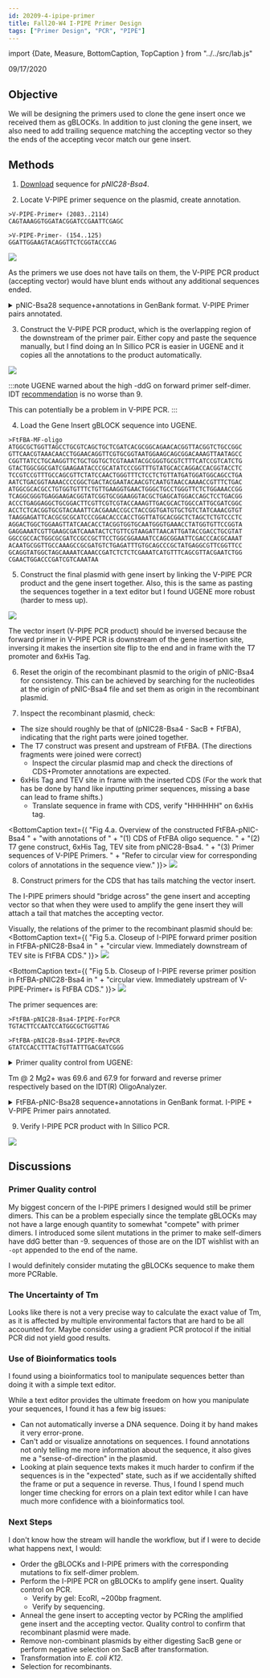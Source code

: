 ```yaml
---
id: 20209-4-ipipe-primer
title: Fall20-W4 I-PIPE Primer Design
tags: ["Primer Design", "PCR", "PIPE"]
---
```


import {Date, Measure, BottomCaption, TopCaption } from "../../src/lab\.js"


<Date color="#1877F2">09/17/2020</Date>

## Objective

We will be designing the primers used to clone the gene insert
once we received them as gBLOCKs. In addition to just cloning the gene insert,
we also need to add trailing sequence matching the accepting vector so they
the ends of the accepting vecor match our gene insert.

## Methods

1. [Download](https://www.addgene.org/26103/) sequence for _pNIC28-Bsa4_.

2. Locate V-PIPE primer sequence on the plasmid, create annotation.

```
>V-PIPE-Primer+ (2083..2114)
CAGTAAAGGTGGATACGGATCCGAATTCGAGC
```

```
>V-PIPE-Primer- (154..125)
GGATTGGAAGTACAGGTTCTCGGTACCCAG
```

<BottomCaption text="Fig. 1.a. Circular Plasmid Map of pNIC28-Bsa4 with V-PIPE Primer sequences annotated.">
    <img src="/img/20209-4-ipipe-primer-pNIC28-Bsa4-VPIPEPri.png" />
</BottomCaption>

As the primers we use does not have tails on them, the V-PIPE PCR product (accepting vector)
would have blunt ends without any additional sequences ended.

<details><summary>
pNIC-Bsa28 sequence+annotations in GenBank format. V-PIPE Primer pairs annotated.
</summary>

```
LOCUS       pNIC28-Bsa4             7280 bp    ds-DNA  circular SYN 17-SEP-2020
DEFINITION  SGC Empty backbone for bacterial expression.
ACCESSION   .
VERSION     .
KEYWORDS    pNIC28-Bsa4
SOURCE      synthetic DNA construct
  ORGANISM  synthetic DNA construct
REFERENCE   1  (bases 1 to 7280)
  AUTHORS   Savitsky P, Bray J, Cooper CD, Marsden BD, Mahajan P, Burgess-Brown 
            NA, Gileadi O
  TITLE     High-throughput production of human proteins for crystallization: 
            The SGC experience.
  JOURNAL   J Struct Biol. 2010 Jun 10. ():.
  PUBMED    20541610
REFERENCE   2  (bases 1 to 7280)
  AUTHORS   .
  TITLE     Direct Submission
  JOURNAL   Exported Nov 18, 2019 from SnapGene Server 1.1.58
            http://www.snapgene.com
UNIMARK     pNIC28-Bsa4 annotations
            pNIC28-Bsa4
FEATURES             Location/Qualifiers
     source          1..7280
                     /organism="synthetic DNA construct"
                     /mol_type="other DNA"
     primer_bind     1..20
                     /label="T7"
                     /note="T7 promoter, forward primer"
     promoter        1..19
                     /label="T7 promoter"
                     /note="promoter for bacteriophage T7 RNA polymerase"
     protein_bind    20..44
                     /label="lac operator"
                     /bound_moiety="lac repressor encoded by lacI"
                     /note="The lac repressor binds to the lac operator to 
                     inhibit transcription in E. coli. This inhibition can be 
                     relieved by adding lactose or 
                     isopropyl-beta-D-thiogalactopyranoside (IPTG)."
     RBS             59..81
                     /note="efficient ribosome binding site from bacteriophage
                     T7 gene 10 (Olins and Rangwala, 1989)"
     CDS             92..109
                     /codon_start=1
                     /product="6xHis affinity tag"
                     /label="6xHis"
                     /translation="HHHHHH"
     primer          complement(125..154)
                     /left_end_term=""
                     /right_end_term=""
                     /left_end_seq=""
                     /right_end_seq=""
                     /left_end_strand="direct"
                     /right_end_strand="direct"
                     /left_end_type="blunt"
                     /right_end_type="blunt"
                     /fragment_source="pNIC28-Bsa4"
                     /ugene_name="V-PIPE-Primer-"
     CDS             134..154
                     /codon_start=1
                     /product="tobacco etch virus (TEV) protease recognition
                     andcleavage site"
                     /label="TEV site"
                     /translation="ENLYFQS"
     promoter        170..615
                     /gene="sacR"
                     /label="sacB promoter"
                     /note="sacB promoter and control region"
     CDS             616..2037
                     /codon_start=1
                     /gene="Bacillus subtilis sacB"
                     /product="secreted levansucrase that renders bacterial 
                     growth sensitive to sucrose"
                     /label="SacB"
                     /note="negative selection marker"
                     /translation="MNIKKFAKQATVLTFTTALLAGGATQAFAKETNQKPYKETYGIS
                     HITRHDMLQIPEQQKNEKYKVPEFDSSTIKNISSAKGLDVWDSWPLQNTDGTVANYHG
                     YHIVFALAGDPKNADDTSIYMFYQKVGETSIDSWKNAGRVFKDSDKFDANDSILKDQT
                     QEWSGSATFTSDGKIRLFYTDFSGKHYGKQTLTTAQVNVSASDSSLNINGVEDYKSIF
                     DGDGKTYQNVQQFIDEGNYSSGDNHTLRDPHYVEDKGHKYLVFEANTGTEDGYQGEES
                     LFNKAYYGKSTSFFRQESQKLLQSDKKRTAELANGALGMIELNDDYTLKKVMKPLIAS
                     NTVTDEIERANVFKMNGKWYLFTDSRGSKMTIDGITSNDIYMLGYVSNSLTGPYKPLN
                     KTGLVLKMDLDPNDVTFTYSHFAVPQAKGNNVVITSYMTNRGFYADKQSTFAPSFLLN
                     IKGKKTSVVKDSILEQGQLTVNK"
     primer          2083..2114
                     /left_end_term=""
                     /right_end_term=""
                     /left_end_seq=""
                     /right_end_seq=""
                     /left_end_strand="direct"
                     /right_end_strand="direct"
                     /left_end_type="blunt"
                     /right_end_type="blunt"
                     /fragment_source="pNIC28-Bsa4"
                     /ugene_name="V-PIPE-Primer+"
     CDS             2145..2162
                     /codon_start=1
                     /product="6xHis affinity tag"
                     /label="6xHis"
                     /translation="HHHHHH"
     primer_bind     complement(2215..2233)
                     /label="T7 Term"
                     /note="T7 terminator, reverse primer"
     terminator      2229..2276
                     /label="T7 terminator"
                     /note="transcription terminator for bacteriophage T7 RNA 
                     polymerase"
     rep_origin      2313..2768
                     /direction="RIGHT"
                     /label="f1 ori"
                     /note="f1 bacteriophage origin of replication; arrow 
                     indicates direction of (+) strand synthesis"
     primer_bind     complement(2400..2419)
                     /label="F1ori-R"
                     /note="F1 origin, reverse primer"
     primer_bind     2610..2631
                     /label="F1ori-F"
                     /note="F1 origin, forward primer"
     CDS             complement(2860..3675)
                     /codon_start=1
                     /gene="aph(3')-Ia"
                     /product="aminoglycoside phosphotransferase"
                     /label="KanR"
                     /note="confers resistance to kanamycin in bacteria or
                     G418 (Geneticin(R)) in eukaryotes"
                     /translation="MSHIQRETSCSRPRLNSNMDADLYGYKWARDNVGQSGATIYRLY
                     GKPDAPELFLKHGKGSVANDVTDEMVRLNWLTEFMPLPTIKHFIRTPDDAWLLTTAIP
                     GKTAFQVLEEYPDSGENIVDALAVFLRRLHSIPVCNCPFNSDRVFRLAQAQSRMNNGL
                     VDASDFDDERNGWPVEQVWKEMHKLLPFSPDSVVTHGDFSLDNLIFDEGKLIGCIDVG
                     RVGIADRYQDLAILWNCLGEFSPSLQKRLFQKYGIDNPDMNKLQFHLMLDEFF"
     primer_bind     3583..3602
                     /label="Kan-R"
                     /note="Kanamycin resistance gene, reverse primer"
     primer_bind     3667..3686
                     /label="pENTR-R"
                     /note="pENTR vectors, reverse primer"
     rep_origin      3797..4385
                     /direction="RIGHT"
                     /label="ori"
                     /note="high-copy-number ColE1/pMB1/pBR322/pUC origin of 
                     replication"
     primer_bind     4286..4305
                     /label="pBR322ori-F"
                     /note="pBR322 origin, forward primer"
     primer_bind     4539..4556
                     /label="L4440"
                     /note="L4440 vector, forward primer"
     misc_feature    4571..4710
                     /label="bom"
                     /note="basis of mobility region from pBR322"
     primer_bind     complement(4636..4655)
                     /label="pRS-marker"
                     /note="pRS vectors, use to sequence yeast selectable 
                     marker"
     primer_bind     4796..4818
                     /label="pGEX 3'"
                     /note="pGEX vectors, reverse primer"
     CDS             complement(4812..5003)
                     /codon_start=1
                     /gene="rop"
                     /product="Rop protein, which maintains plasmids at low
                     copynumber"
                     /label="rop"
                     /translation="MTKQEKTALNMARFIRSQTLTLLEKLNELDADEQADICESLHDH
                     ADELYRSCLARFGDDGENL"
     CDS             complement(5812..6894)
                     /codon_start=1
                     /gene="lacI"
                     /product="lac repressor"
                     /label="lacI"
                     /note="The lac repressor binds to the lac operator to 
                     inhibit transcription in E. coli. This inhibition can be 
                     relieved by adding lactose or 
                     isopropyl-beta-D-thiogalactopyranoside (IPTG)."
                     /translation="MKPVTLYDVAEYAGVSYQTVSRVVNQASHVSAKTREKVEAAMAE
                     LNYIPNRVAQQLAGKQSLLIGVATSSLALHAPSQIVAAIKSRADQLGASVVVSMVERS
                     GVEACKAAVHNLLAQRVSGLIINYPLDDQDAIAVEAACTNVPALFLDVSDQTPINSII
                     FSHEDGTRLGVEHLVALGHQQIALLAGPLSSVSARLRLAGWHKYLTRNQIQPIAEREG
                     DWSAMSGFQQTMQMLNEGIVPTAMLVANDQMALGAMRAITESGLRVGADISVVGYDDT
                     EDSSCYIPPLTTIKQDFRLLGQTSVDRLLQLSQGQAVKGNQLLPVSLVKRKTTLAPNT
                     QTASPRALADSLMQLARQVSRLESGQ"
     primer_bind     6856..6875
                     /label="LacI-R"
                     /note="LacI, reverse primer"
     promoter        complement(6895..6972)
                     /gene="lacI"
                     /label="lacI promoter"
     primer_bind     7178..7197
                     /label="pBRrevBam"
                     /note="pBR322 vectors, tet region, downstream of BamHI, 
                     reverse primer"
ORIGIN
        1 TAATACGACT CACTATAGGG GAATTGTGAG CGGATAACAA TTCCCCTCTA GAAATAATTT
       61 TGTTTAACTT TAAGAAGGAG ATATACATAT GCACCATCAT CATCATCATT CTTCTGGTGT
      121 AGATCTGGGT ACCGAGAACC TGTACTTCCA ATCCATGGAG ACCGACGTCC ACATATACCT
      181 GCCGTTCACT ATTATTTAGT GAAATGAGAT ATTATGATAT TTTCTGAATT GTGATTAAAA
      241 AGGCAACTTT ATGCCCATGC AACAGAAACT ATAAAAAATA CAGAGAATGA AAAGAAACAG
      301 ATAGATTTTT TAGTTCTTTA GGCCCGTAGT CTGCAAATCC TTTTATGATT TTCTATCAAA
      361 CAAAAGAGGA AAATAGACCA GTTGCAATCC AAACGAGAGT CTAATAGAAT GAGGTCGAAA
      421 AGTAAATCGC GCGGGTTTGT TACTGATAAA GCAGGCAAGA CCTAAAATGT GTAAAGGGCA
      481 AAGTGTATAC TTTGGCGTCA CCCCTTACAT ATTTTAGGTC TTTTTTTATT GTGCGTAACT
      541 AACTTGCCAT CTTCAAACAG GAGGGCTGGA AGAAGCAGAC CGCTAACACA GTACATAAAA
      601 AAGGAGACAT GAACGATGAA CATCAAAAAG TTTGCAAAAC AAGCAACAGT ATTAACCTTT
      661 ACTACCGCAC TGCTGGCAGG AGGCGCAACT CAAGCGTTTG CGAAAGAAAC GAACCAAAAG
      721 CCATATAAGG AAACATACGG CATTTCCCAT ATTACACGCC ATGATATGCT GCAAATCCCT
      781 GAACAGCAAA AAAATGAAAA ATATAAAGTT CCTGAGTTCG ATTCGTCCAC AATTAAAAAT
      841 ATCTCTTCTG CAAAAGGCCT GGACGTTTGG GACAGCTGGC CATTACAAAA CACTGACGGC
      901 ACTGTCGCAA ACTATCACGG CTACCACATC GTCTTTGCAT TAGCCGGAGA TCCTAAAAAT
      961 GCGGATGACA CATCGATTTA CATGTTCTAT CAAAAAGTCG GCGAAACTTC TATTGACAGC
     1021 TGGAAAAACG CTGGCCGCGT CTTTAAAGAC AGCGACAAAT TCGATGCAAA TGATTCTATC
     1081 CTAAAAGACC AAACACAAGA ATGGTCAGGT TCAGCCACAT TTACATCTGA CGGAAAAATC
     1141 CGTTTATTCT ACACTGATTT CTCCGGTAAA CATTACGGCA AACAAACACT GACAACTGCA
     1201 CAAGTTAACG TATCAGCATC AGACAGCTCT TTGAACATCA ACGGTGTAGA GGATTATAAA
     1261 TCAATCTTTG ACGGTGACGG AAAAACGTAT CAAAATGTAC AGCAGTTCAT CGATGAAGGC
     1321 AACTACAGCT CAGGCGACAA CCATACGCTG AGAGATCCTC ACTACGTAGA AGATAAAGGC
     1381 CACAAATACT TAGTATTTGA AGCAAACACT GGAACTGAAG ATGGCTACCA AGGCGAAGAA
     1441 TCTTTATTTA ACAAAGCATA CTATGGCAAA AGCACATCAT TCTTCCGTCA AGAAAGTCAA
     1501 AAACTTCTGC AAAGCGATAA AAAACGCACG GCTGAGTTAG CAAACGGCGC TCTCGGTATG
     1561 ATTGAGCTAA ACGATGATTA CACACTGAAA AAAGTGATGA AACCGCTGAT TGCATCTAAC
     1621 ACAGTAACAG ATGAAATTGA ACGCGCGAAC GTCTTTAAAA TGAACGGCAA ATGGTACCTG
     1681 TTCACTGACT CCCGCGGATC AAAAATGACG ATTGACGGCA TTACGTCTAA CGATATTTAC
     1741 ATGCTTGGTT ATGTTTCTAA TTCTTTAACT GGCCCATACA AGCCGCTGAA CAAAACTGGC
     1801 CTTGTGTTAA AAATGGATCT TGATCCTAAC GATGTAACCT TTACTTACTC ACACTTCGCT
     1861 GTACCTCAAG CGAAAGGAAA CAATGTCGTG ATTACAAGCT ATATGACAAA CAGAGGATTC
     1921 TACGCAGACA AACAATCAAC GTTTGCGCCT AGCTTCCTGC TGAACATCAA AGGCAAGAAA
     1981 ACATCTGTTG TCAAAGACAG CATCCTTGAA CAAGGACAAT TAACAGTTAA CAAATAAAAA
     2041 CGCAAAAGAA AATGCCGATA TCCTATTGGC ATTGACGGTC TCCAGTAAAG GTGGATACGG
     2101 ATCCGAATTC GAGCTCCGTC GACAAGCTTG CGGCCGCACT CGAGCACCAC CACCACCACC
     2161 ACTGAGATCC GGCTGCTAAC AAAGCCCGAA AGGAAGCTGA GTTGGCTGCT GCCACCGCTG
     2221 AGCAATAACT AGCATAACCC CTTGGGGCCT CTAAACGGGT CTTGAGGGGT TTTTTGCTGA
     2281 AAGGAGGAAC TATATCCGGA TTGGCGAATG GGACGCGCCC TGTAGCGGCG CATTAAGCGC
     2341 GGCGGGTGTG GTGGTTACGC GCAGCGTGAC CGCTACACTT GCCAGCGCCC TAGCGCCCGC
     2401 TCCTTTCGCT TTCTTCCCTT CCTTTCTCGC CACGTTCGCC GGCTTTCCCC GTCAAGCTCT
     2461 AAATCGGGGG CTCCCTTTAG GGTTCCGATT TAGTGCTTTA CGGCACCTCG ACCCCAAAAA
     2521 ACTTGATTAG GGTGATGGTT CACGTAGTGG GCCATCGCCC TGATAGACGG TTTTTCGCCC
     2581 TTTGACGTTG GAGTCCACGT TCTTTAATAG TGGACTCTTG TTCCAAACTG GAACAACACT
     2641 CAACCCTATC TCGGTCTATT CTTTTGATTT ATAAGGGATT TTGCCGATTT CGGCCTATTG
     2701 GTTAAAAAAT GAGCTGATTT AACAAAAATT TAACGCGAAT TTTAACAAAA TATTAACGCT
     2761 TACAATTTAG GTGGCACTTT TCGGGGAAAT GTGCGCGGAA CCCCTATTTG TTTATTTTTC
     2821 TAAATACATT CAAATATGTA TCCGCTCATG AATTAATTCT TAGAAAAACT CATCGAGCAT
     2881 CAAATGAAAC TGCAATTTAT TCATATCAGG ATTATCAATA CCATATTTTT GAAAAAGCCG
     2941 TTTCTGTAAT GAAGGAGAAA ACTCACCGAG GCAGTTCCAT AGGATGGCAA GATCCTGGTA
     3001 TCGGTCTGCG ATTCCGACTC GTCCAACATC AATACAACCT ATTAATTTCC CCTCGTCAAA
     3061 AATAAGGTTA TCAAGTGAGA AATCACCATG AGTGACGACT GAATCCGGTG AGAATGGCAA
     3121 AAGTTTATGC ATTTCTTTCC AGACTTGTTC AACAGGCCAG CCATTACGCT CGTCATCAAA
     3181 ATCACTCGCA TCAACCAAAC CGTTATTCAT TCGTGATTGC GCCTGAGCGA GACGAAATAC
     3241 GCGATCGCTG TTAAAAGGAC AATTACAAAC AGGAATCGAA TGCAACCGGC GCAGGAACAC
     3301 TGCCAGCGCA TCAACAATAT TTTCACCTGA ATCAGGATAT TCTTCTAATA CCTGGAATGC
     3361 TGTTTTCCCG GGGATCGCAG TGGTGAGTAA CCATGCATCA TCAGGAGTAC GGATAAAATG
     3421 CTTGATGGTC GGAAGAGGCA TAAATTCCGT CAGCCAGTTT AGTCTGACCA TCTCATCTGT
     3481 AACATCATTG GCAACGCTAC CTTTGCCATG TTTCAGAAAC AACTCTGGCG CATCGGGCTT
     3541 CCCATACAAT CGATAGATTG TCGCACCTGA TTGCCCGACA TTATCGCGAG CCCATTTATA
     3601 CCCATATAAA TCAGCATCCA TGTTGGAATT TAATCGCGGC CTAGAGCAAG ACGTTTCCCG
     3661 TTGAATATGG CTCATAACAC CCCTTGTATT ACTGTTTATG TAAGCAGACA GTTTTATTGT
     3721 TCATGACCAA AATCCCTTAA CGTGAGTTTT CGTTCCACTG AGCGTCAGAC CCCGTAGAAA
     3781 AGATCAAAGG ATCTTCTTGA GATCCTTTTT TTCTGCGCGT AATCTGCTGC TTGCAAACAA
     3841 AAAAACCACC GCTACCAGCG GTGGTTTGTT TGCCGGATCA AGAGCTACCA ACTCTTTTTC
     3901 CGAAGGTAAC TGGCTTCAGC AGAGCGCAGA TACCAAATAC TGTCCTTCTA GTGTAGCCGT
     3961 AGTTAGGCCA CCACTTCAAG AACTCTGTAG CACCGCCTAC ATACCTCGCT CTGCTAATCC
     4021 TGTTACCAGT GGCTGCTGCC AGTGGCGATA AGTCGTGTCT TACCGGGTTG GACTCAAGAC
     4081 GATAGTTACC GGATAAGGCG CAGCGGTCGG GCTGAACGGG GGGTTCGTGC ACACAGCCCA
     4141 GCTTGGAGCG AACGACCTAC ACCGAACTGA GATACCTACA GCGTGAGCTA TGAGAAAGCG
     4201 CCACGCTTCC CGAAGGGAGA AAGGCGGACA GGTATCCGGT AAGCGGCAGG GTCGGAACAG
     4261 GAGAGCGCAC GAGGGAGCTT CCAGGGGGAA ACGCCTGGTA TCTTTATAGT CCTGTCGGGT
     4321 TTCGCCACCT CTGACTTGAG CGTCGATTTT TGTGATGCTC GTCAGGGGGG CGGAGCCTAT
     4381 GGAAAAACGC CAGCAACGCG GCCTTTTTAC GGTTCCTGGC CTTTTGCTGG CCTTTTGCTC
     4441 ACATGTTCTT TCCTGCGTTA TCCCCTGATT CTGTGGATAA CCGTATTACC GCCTTTGAGT
     4501 GAGCTGATAC CGCTCGCCGC AGCCGAACGA CCGAGCGCAG CGAGTCAGTG AGCGAGGAAG
     4561 CGGAAGAGCG CCTGATGCGG TATTTTCTCC TTACGCATCT GTGCGGTATT TCACACCGCA
     4621 ATGGTGCACT CTCAGTACAA TCTGCTCTGA TGCCGCATAG TTAAGCCAGT ATACACTCCG
     4681 CTATCGCTAC GTGACTGGGT CATGGCTGCG CCCCGACACC CGCCAACACC CGCTGACGCG
     4741 CCCTGACGGG CTTGTCTGCT CCCGGCATCC GCTTACAGAC AAGCTGTGAC CGTCTCCGGG
     4801 AGCTGCATGT GTCAGAGGTT TTCACCGTCA TCACCGAAAC GCGCGAGGCA GCTGCGGTAA
     4861 AGCTCATCAG CGTGGTCGTG AAGCGATTCA CAGATGTCTG CCTGTTCATC CGCGTCCAGC
     4921 TCGTTGAGTT TCTCCAGAAG CGTTAATGTC TGGCTTCTGA TAAAGCGGGC CATGTTAAGG
     4981 GCGGTTTTTT CCTGTTTGGT CACTGATGCC TCCGTGTAAG GGGGATTTCT GTTCATGGGG
     5041 GTAATGATAC CGATGAAACG AGAGAGGATG CTCACGATAC GGGTTACTGA TGATGAACAT
     5101 GCCCGGTTAC TGGAACGTTG TGAGGGTAAA CAACTGGCGG TATGGATGCG GCGGGACCAG
     5161 AGAAAAATCA CTCAGGGTCA ATGCCAGCGC TTCGTTAATA CAGATGTAGG TGTTCCACAG
     5221 GGTAGCCAGC AGCATCCTGC GATGCAGATC CGGAACATAA TGGTGCAGGG CGCTGACTTC
     5281 CGCGTTTCCA GACTTTACGA AACACGGAAA CCGAAGACCA TTCATGTTGT TGCTCAGGTC
     5341 GCAGACGTTT TGCAGCAGCA GTCGCTTCAC GTTCGCTCGC GTATCGGTGA TTCATTCTGC
     5401 TAACCAGTAA GGCAACCCCG CCAGCCTAGC CGGGTCCTCA ACGACAGGAG CACGATCATG
     5461 CGCACCCGTG GGGCCGCCAT GCCGGCGATA ATGGCCTGCT TCTCGCCGAA ACGTTTGGTG
     5521 GCGGGACCAG TGACGAAGGC TTGAGCGAGG GCGTGCAAGA TTCCGAATAC CGCAAGCGAC
     5581 AGGCCGATCA TCGTCGCGCT CCAGCGAAAG CGGTCCTCGC CGAAAATGAC CCAGAGCGCT
     5641 GCCGGCACCT GTCCTACGAG TTGCATGATA AAGAAGACAG TCATAAGTGC GGCGACGATA
     5701 GTCATGCCCC GCGCCCACCG GAAGGAGCTG ACTGGGTTGA AGGCTCTCAA GGGCATCGGT
     5761 CGAGATCCCG GTGCCTAATG AGTGAGCTAA CTTACATTAA TTGCGTTGCG CTCACTGCCC
     5821 GCTTTCCAGT CGGGAAACCT GTCGTGCCAG CTGCATTAAT GAATCGGCCA ACGCGCGGGG
     5881 AGAGGCGGTT TGCGTATTGG GCGCCAGGGT GGTTTTTCTT TTCACCAGTG AGACGGGCAA
     5941 CAGCTGATTG CCCTTCACCG CCTGGCCCTG AGAGAGTTGC AGCAAGCGGT CCACGCTGGT
     6001 TTGCCCCAGC AGGCGAAAAT CCTGTTTGAT GGTGGTTAAC GGCGGGATAT AACATGAGCT
     6061 GTCTTCGGTA TCGTCGTATC CCACTACCGA GATATCCGCA CCAACGCGCA GCCCGGACTC
     6121 GGTAATGGCG CGCATTGCGC CCAGCGCCAT CTGATCGTTG GCAACCAGCA TCGCAGTGGG
     6181 AACGATGCCC TCATTCAGCA TTTGCATGGT TTGTTGAAAA CCGGACATGG CACTCCAGTC
     6241 GCCTTCCCGT TCCGCTATCG GCTGAATTTG ATTGCGAGTG AGATATTTAT GCCAGCCAGC
     6301 CAGACGCAGA CGCGCCGAGA CAGAACTTAA TGGGCCCGCT AACAGCGCGA TTTGCTGGTG
     6361 ACCCAATGCG ACCAGATGCT CCACGCCCAG TCGCGTACCG TCTTCATGGG AGAAAATAAT
     6421 ACTGTTGATG GGTGTCTGGT CAGAGACATC AAGAAATAAC GCCGGAACAT TAGTGCAGGC
     6481 AGCTTCCACA GCAATGGCAT CCTGGTCATC CAGCGGATAG TTAATGATCA GCCCACTGAC
     6541 GCGTTGCGCG AGAAGATTGT GCACCGCCGC TTTACAGGCT TCGACGCCGC TTCGTTCTAC
     6601 CATCGACACC ACCACGCTGG CACCCAGTTG ATCGGCGCGA GATTTAATCG CCGCGACAAT
     6661 TTGCGACGGC GCGTGCAGGG CCAGACTGGA GGTGGCAACG CCAATCAGCA ACGACTGTTT
     6721 GCCCGCCAGT TGTTGTGCCA CGCGGTTGGG AATGTAATTC AGCTCCGCCA TCGCCGCTTC
     6781 CACTTTTTCC CGCGTTTTCG CAGAAACGTG GCTGGCCTGG TTCACCACGC GGGAAACGGT
     6841 CTGATAAGAG ACACCGGCAT ACTCTGCGAC ATCGTATAAC GTTACTGGTT TCACATTCAC
     6901 CACCCTGAAT TGACTCTCTT CCGGGCGCTA TCATGCCATA CCGCGAAAGG TTTTGCGCCA
     6961 TTCGATGGTG TCCGGGATCT CGACGCTCTC CCTTATGCGA CTCCTGCATT AGGAAGCAGC
     7021 CCAGTAGTAG GTTGAGGCCG TTGAGCACCG CCGCCGCAAG GAATGGTGCA TGCAAGGAGA
     7081 TGGCGCCCAA CAGTCCCCCG GCCACGGGGC CTGCCACCAT ACCCACGCCG AAACAAGCGC
     7141 TCATGAGCCC GAAGTGGCGA GCCCGATCTT CCCCATCGGT GATGTCGGCG ATATAGGCGC
     7201 CAGCAACCGC ACCTGTGGCG CCGGTGATGC CGGCCACGAT GCGTCCGGCG TAGAGGATCG
     7261 AGATCTCGAT CCCGCGAAAT
//
```

</details>

3. Construct the V-PIPE PCR product, which is the overlapping region of the downstream of the primer pair.
Either copy and paste the sequence manually, but I find doing an In Sillico PCR is easier in UGENE and
it copies all the annotations to the product automatically.

<BottomCaption text="Fig. 2.a. Screenshot of UGENE In Sillico V-PIPE PCR input and output.">
    <img src="/img/20209-4-ipipe-primer-pNIC28-Bsa4-VPIPE-InSPCR.jpg" />
</BottomCaption>

:::note
UGENE warned about the high -ddG on forward primer self-dimer. 
IDT [recommendation](https://www.idtdna.com/pages/support/faqs/how-do-i-use-the-oligoanalyzer-tool-to-analyze-possible-hairpins-and-dimers-formed-by-my-oligo)
is no worse than <Measure unit="kcal/mol">9</Measure>.

This can potentially be a problem in V-PIPE PCR.
:::

4. Load the Gene Insert gBLOCK sequence into UGENE.

```
>FtFBA-MF-oligo
ATGGCGCTGGTTAGCCTGCGTCAGCTGCTCGATCACGCGGCAGAACACGGTTACGGTCTGCCGGC
GTTCAACGTAAACAACCTGGAACAGGTTCGTGCGGTAATGGAAGCAGCGGACAAAGTTAATAGCC
CGGTTATCCTGCAAGGTTCTGCTGGTGCTCGTAAATACGCGGGTGCGTCTTTCATCCGTCATCTG
GTACTGGCGGCGATCGAAGAATACCCGCATATCCCGGTTTGTATGCACCAGGACCACGGTACCTC
TCCGTCCGTTTGCCAGCGTTCTATCCAACTGGGTTTCTCCTCTGTTATGATGGATGGCAGCCTGA
AATCTGACGGTAAAACCCCGGCTGACTACGAATACAACGTCAATGTAACCAAAACCGTTTCTGAC
ATGGCGCACGCCTGTGGTGTTTCTGTTGAAGGTGAACTGGGCTGCCTGGGTTCTCTGGAAACCGG
TCAGGCGGGTGAGGAAGACGGTATCGGTGCGGAAGGTACGCTGAGCATGGACCAGCTCCTGACGG
ACCCTGAGGAGGCTGCGGACTTCGTTCGTCGTACCAAAGTTGACGCACTGGCCATTGCGATCGGC
ACCTCTCACGGTGCGTACAAATTCACGAAACCGCCTACCGGTGATGTGCTGTCTATCAAACGTGT
TAAGGAGATTCACGCGCGCATCCCGGACACCCACCTGGTTATGCACGGCTCTAGCTCTGTCCCTC
AGGACTGGCTGGAAGTTATCAACACCTACGGTGGTGCAATGGGTGAAACCTATGGTGTTCCGGTA
GAGGAAATCGTTGAAGCGATCAAATACTCTGTTCGTAAGATTAACATTGATACCGACCTGCGTAT
GGCCGCCACTGGCGCGATCCGCCGCTTCCTGGCGGAAAATCCAGCGGAATTCGACCCACGCAAAT
ACAATGCGGTTGCCAAAGCCGCGATGTCTGAGATTTGTGCAGCCCGCTATGAGGCGTTCGGTTCC
GCAGGTATGGCTAGCAAAATCAAACCGATCTCTCTCGAAATCATGTTTCAGCGTTACGAATCTGG
CGAACTGGACCCGATCGTCAAATAA
```

5. Construct the final plasmid with gene insert by linking the V-PIPE PCR product
and the gene insert together. Also, this is the same as pasting the sequences together
in a text editor but I found UGENE more robust (harder to mess up).

<BottomCaption text="Fig 3.a. Input for constructing FtFBA-pNIC28-Bsa4 recombinant plasmid.">
    <img src="/img/20209-4-construct-FtFBA-pNIC28-Bsa4-.jpg" />
</BottomCaption>

The vector insert (V-PIPE PCR product) should be inversed because the forward primer in V-PIPE
PCR is downstream of the gene insertion site, inversing it makes the insertion site flip to the end
 and in frame with the T7 promoter and 6xHis Tag.

6. Reset the origin of the recombinant plasmid to the origin of pNIC-Bsa4 for consistency. This can be achieved by searching
for the nucleotides at the origin of pNIC-Bsa4 file and set them as origin in the recombinant plasmid.

7. Inspect the recombinant plasmid, check:

- The size should roughly be that of (pNIC28-Bsa4 - SacB + FtFBA), indicating that the right parts were joined together.
- The T7 construct was present and upstream of FtFBA. (The directions fragments were joined were correct)
  - Inspect the circular plasmid map and check the directions of CDS+Promoter annotations are expected.
- 6xHis Tag and TEV site in frame with the inserted CDS (For the work that has be done by hand like inputting primer sequences, 
missing a base can lead to frame shifts.)
  - Translate sequence in frame with CDS, verify "HHHHHH" on 6xHis tag.


<BottomCaption text={(
    "Fig 4.a. Overview of the constructed FtFBA-pNIC-Bsa4 " +
      "with annotations of " +
        "(1) CDS of FtFBA oligo sequence. " +
        "(2) T7 gene construct, 6xHis Tag, TEV site from pNIC28-Bsa4. " +
        "(3) Primer sequences of V-PIPE Primers. " +
      "Refer to circular view for corresponding colors of annotations in the sequence view."
)}>
    <img src="/img/20209-4-FtFBA-pNIC28-Bsa4-construct-insert-overview.jpg" />    
</BottomCaption>


8. Construct primers for the CDS that has tails matching the vector insert.

The I-PIPE primers should "bridge across" the gene insert and accepting vector
so that when they were used to amplify the gene insert they will attach a tail that
matches the accepting vector.

Visually, the relations of the primer to the recombinant plasmid should be:
<BottomCaption text={(
    "Fig 5.a. Closeup of I-PIPE forward primer position in FtFBA-pNIC28-Bsa4 in " +
    "circular view. Immediately downstream of TEV site is FtFBA CDS."
)}>
    <img src="/img/20209-4-construct-FtFBA-pNIC28-Bsa4-upstream-closeup.jpg" />
</BottomCaption>

<BottomCaption text={(
    "Fig 5.b. Closeup of I-PIPE reverse primer position in FtFBA-pNIC28-Bsa4 in " +
    "circular view. Immediately upstream of V-PIPE-Primer+ is FtFBA CDS."
)}>
    <img src="/img/20209-4-construct-FtFBA-pNIC28-Bsa4-downstream-closeup.jpg" />
</BottomCaption>

The primer sequences are:

```
>FtFBA-pNIC28-Bsa4-IPIPE-ForPCR
TGTACTTCCAATCCATGGCGCTGGTTAG
```

```
>FtFBA-pNIC28-Bsa4-IPIPE-RevPCR
GTATCCACCTTTACTGTTATTTGACGATCGGG
```

<details><summary>
Primer quality control from UGENE:
</summary>


```

Criteria Valid Values            Forward        Reverse
% GC      50-60                  50             43.75
Tm (°C)   55-80                  61.39          61.83
GC Clamp  >=1 G or C at 3' end   2              4
Runs      <=4 base runs          2              3

Self-dimers: 
Delta G: -11.7 kcal/mole Base Pairs: 7
TGTACTTCCAATCCATGGCGCTGGTTAG
       :    ||||||    :       
  GATTGGTCGCGGTACCTAACCTTCATGT
Delta G: -11.9 kcal/mole Base Pairs: 7
GTATCCACCTTTACTGTTATTTGACGATCGGG
                        ||||||                        
                      GGGCTAGCAGTTTATTGTCATTTCCACCTATG
```
</details>

Tm @ <Measure unit="mmol">2</Measure> Mg2+ was <Measure unit="degC">69.6</Measure> 
and <Measure unit="degC">67.9</Measure>
for forward and reverse primer respectively based on the IDT(R) OligoAnalyzer.

<details><summary>
FtFBA-pNIC-Bsa28 sequence+annotations in GenBank format. I-PIPE + V-PIPE Primer pairs annotated.
</summary>

```
LOCUS       Constructed_FtFBA-pNIC-Bsa4-from-oligo 6417 bp   circular 17-SEP-2020
UNIMARK     new_mol_1 annotations
            Constructed_FtFBA-pNIC-Bsa4-from-oligo
FEATURES             Location/Qualifiers
     primer_bind     1..20
                     /label="T7"
                     /note="T7 promoter, forward primer"
     promoter        1..19
                     /label="T7 promoter"
                     /note="promoter for bacteriophage T7 RNA polymerase"
     protein_bind    20..44
                     /label="lac operator"
                     /bound_moiety="lac repressor encoded by lacI"
                     /note="The lac repressor binds to the lac operator to 
                     inhibit transcription in E. coli. This inhibition can be 
                     relieved by adding lactose or 
                     isopropyl-beta-D-thiogalactopyranoside (IPTG)."
     RBS             59..81
                     /note="efficient ribosome binding site from bacteriophage
                     T7 gene 10 (Olins and Rangwala, 1989)"
     CDS             92..109
                     /codon_start=1
                     /product="6xHis affinity tag"
                     /label="6xHis"
                     /translation="HHHHHH"
     primer          complement(125..154)
                     /note="primer"
                     /ugene_name="V-PIPE-Primer-"
                     /ugene_group="misc_feature"
     CDS             134..154
                     /codon_start=1
                     /product="tobacco etch virus (TEV) protease recognition
                     andcleavage site"
                     /label="TEV site"
                     /translation="ENLYFQS"
     primer          141..168
                     /ugene_name="IPIPE-Primer+"
                     /ugene_group="FtFBA-oligo-cds"
     CDS             155..1219
                     /ugene_name="FtFBA-oligo-cds"
     misc_feature    155..1219
                     /source_doc="FtFBA-MF-oligo.gb"
                     /ugene_name="FtFBA-MF-oligo\ Fragment\ (1-1065)"
     primer          complement(1204..1235)
                     /ugene_name="IPIPE-Primer-"
                     /ugene_group="FtFBA-oligo-cds"
     primer          1220..1251
                     /note="primer"
                     /ugene_name="V-PIPE-Primer+"
                     /ugene_group="misc_feature"
     misc_feature    join(1220..6417,1..154)
                     /source_doc="pNIC28-Bsa4_2083-154.gb"
                     /ugene_name="pNIC28-Bsa4:2083-154\ Fragment\ (1-5352)"
     misc_feature    join(1220..6417,1..1219)
                     /comment="Molecule is created with Unipro UGENE v35.0"
                     /ugene_name="source"
     CDS             1282..1299
                     /codon_start=1
                     /product="6xHis affinity tag"
                     /label="6xHis"
                     /translation="HHHHHH"
     primer_bind     complement(1352..1370)
                     /label="T7 Term"
                     /note="T7 terminator, reverse primer"
     terminator      1366..1413
                     /label="T7 terminator"
                     /note="transcription terminator for bacteriophage T7 RNA 
                     polymerase"
     rep_origin      1450..1905
                     /direction="RIGHT"
                     /label="f1 ori"
                     /note="f1 bacteriophage origin of replication; arrow 
                     indicates direction of (+) strand synthesis"
     primer_bind     complement(1537..1556)
                     /label="F1ori-R"
                     /note="F1 origin, reverse primer"
     primer_bind     1747..1768
                     /label="F1ori-F"
                     /note="F1 origin, forward primer"
     CDS             complement(1997..2812)
                     /codon_start=1
                     /gene="aph(3')-Ia"
                     /product="aminoglycoside phosphotransferase"
                     /label="KanR"
                     /note="confers resistance to kanamycin in bacteria or
                     G418 (Geneticin(R)) in eukaryotes"
                     /translation="MSHIQRETSCSRPRLNSNMDADLYGYKWARDNVGQSGATIYRLY
                     GKPDAPELFLKHGKGSVANDVTDEMVRLNWLTEFMPLPTIKHFIRTPDDAWLLTTAIP
                     GKTAFQVLEEYPDSGENIVDALAVFLRRLHSIPVCNCPFNSDRVFRLAQAQSRMNNGL
                     VDASDFDDERNGWPVEQVWKEMHKLLPFSPDSVVTHGDFSLDNLIFDEGKLIGCIDVG
                     RVGIADRYQDLAILWNCLGEFSPSLQKRLFQKYGIDNPDMNKLQFHLMLDEFF"
     primer_bind     2720..2739
                     /label="Kan-R"
                     /note="Kanamycin resistance gene, reverse primer"
     primer_bind     2804..2823
                     /label="pENTR-R"
                     /note="pENTR vectors, reverse primer"
     rep_origin      2934..3522
                     /direction="RIGHT"
                     /label="ori"
                     /note="high-copy-number ColE1/pMB1/pBR322/pUC origin of 
                     replication"
     primer_bind     3423..3442
                     /label="pBR322ori-F"
                     /note="pBR322 origin, forward primer"
     primer_bind     3676..3693
                     /label="L4440"
                     /note="L4440 vector, forward primer"
     misc_feature    3708..3847
                     /label="bom"
                     /note="basis of mobility region from pBR322"
     primer_bind     complement(3773..3792)
                     /label="pRS-marker"
                     /note="pRS vectors, use to sequence yeast selectable 
                     marker"
     primer_bind     3933..3955
                     /label="pGEX 3'"
                     /note="pGEX vectors, reverse primer"
     CDS             complement(3949..4140)
                     /codon_start=1
                     /gene="rop"
                     /product="Rop protein, which maintains plasmids at low
                     copynumber"
                     /label="rop"
                     /translation="MTKQEKTALNMARFIRSQTLTLLEKLNELDADEQADICESLHDH
                     ADELYRSCLARFGDDGENL"
     CDS             complement(4949..6031)
                     /codon_start=1
                     /gene="lacI"
                     /product="lac repressor"
                     /label="lacI"
                     /note="The lac repressor binds to the lac operator to 
                     inhibit transcription in E. coli. This inhibition can be 
                     relieved by adding lactose or 
                     isopropyl-beta-D-thiogalactopyranoside (IPTG)."
                     /translation="MKPVTLYDVAEYAGVSYQTVSRVVNQASHVSAKTREKVEAAMAE
                     LNYIPNRVAQQLAGKQSLLIGVATSSLALHAPSQIVAAIKSRADQLGASVVVSMVERS
                     GVEACKAAVHNLLAQRVSGLIINYPLDDQDAIAVEAACTNVPALFLDVSDQTPINSII
                     FSHEDGTRLGVEHLVALGHQQIALLAGPLSSVSARLRLAGWHKYLTRNQIQPIAEREG
                     DWSAMSGFQQTMQMLNEGIVPTAMLVANDQMALGAMRAITESGLRVGADISVVGYDDT
                     EDSSCYIPPLTTIKQDFRLLGQTSVDRLLQLSQGQAVKGNQLLPVSLVKRKTTLAPNT
                     QTASPRALADSLMQLARQVSRLESGQ"
     primer_bind     5993..6012
                     /label="LacI-R"
                     /note="LacI, reverse primer"
     promoter        complement(6032..6109)
                     /gene="lacI"
                     /label="lacI promoter"
     primer_bind     6315..6334
                     /label="pBRrevBam"
                     /note="pBR322 vectors, tet region, downstream of BamHI, 
                     reverse primer"
ORIGIN
        1 TAATACGACT CACTATAGGG GAATTGTGAG CGGATAACAA TTCCCCTCTA GAAATAATTT
       61 TGTTTAACTT TAAGAAGGAG ATATACATAT GCACCATCAT CATCATCATT CTTCTGGTGT
      121 AGATCTGGGT ACCGAGAACC TGTACTTCCA ATCCATGGCG CTGGTTAGCC TGCGTCAGCT
      181 GCTCGATCAC GCGGCAGAAC ACGGTTACGG TCTGCCGGCG TTCAACGTAA ACAACCTGGA
      241 ACAGGTTCGT GCGGTAATGG AAGCAGCGGA CAAAGTTAAT AGCCCGGTTA TCCTGCAAGG
      301 TTCTGCTGGT GCTCGTAAAT ACGCGGGTGC GTCTTTCATC CGTCATCTGG TACTGGCGGC
      361 GATCGAAGAA TACCCGCATA TCCCGGTTTG TATGCACCAG GACCACGGTA CCTCTCCGTC
      421 CGTTTGCCAG CGTTCTATCC AACTGGGTTT CTCCTCTGTT ATGATGGATG GCAGCCTGAA
      481 ATCTGACGGT AAAACCCCGG CTGACTACGA ATACAACGTC AATGTAACCA AAACCGTTTC
      541 TGACATGGCG CACGCCTGTG GTGTTTCTGT TGAAGGTGAA CTGGGCTGCC TGGGTTCTCT
      601 GGAAACCGGT CAGGCGGGTG AGGAAGACGG TATCGGTGCG GAAGGTACGC TGAGCATGGA
      661 CCAGCTCCTG ACGGACCCTG AGGAGGCTGC GGACTTCGTT CGTCGTACCA AAGTTGACGC
      721 ACTGGCCATT GCGATCGGCA CCTCTCACGG TGCGTACAAA TTCACGAAAC CGCCTACCGG
      781 TGATGTGCTG TCTATCAAAC GTGTTAAGGA GATTCACGCG CGCATCCCGG ACACCCACCT
      841 GGTTATGCAC GGCTCTAGCT CTGTCCCTCA GGACTGGCTG GAAGTTATCA ACACCTACGG
      901 TGGTGCAATG GGTGAAACCT ATGGTGTTCC GGTAGAGGAA ATCGTTGAAG CGATCAAATA
      961 CTCTGTTCGT AAGATTAACA TTGATACCGA CCTGCGTATG GCCGCCACTG GCGCGATCCG
     1021 CCGCTTCCTG GCGGAAAATC CAGCGGAATT CGACCCACGC AAATACAATG CGGTTGCCAA
     1081 AGCCGCGATG TCTGAGATTT GTGCAGCCCG CTATGAGGCG TTCGGTTCCG CAGGTATGGC
     1141 TAGCAAAATC AAACCGATCT CTCTCGAAAT CATGTTTCAG CGTTACGAAT CTGGCGAACT
     1201 GGACCCGATC GTCAAATAAC AGTAAAGGTG GATACGGATC CGAATTCGAG CTCCGTCGAC
     1261 AAGCTTGCGG CCGCACTCGA GCACCACCAC CACCACCACT GAGATCCGGC TGCTAACAAA
     1321 GCCCGAAAGG AAGCTGAGTT GGCTGCTGCC ACCGCTGAGC AATAACTAGC ATAACCCCTT
     1381 GGGGCCTCTA AACGGGTCTT GAGGGGTTTT TTGCTGAAAG GAGGAACTAT ATCCGGATTG
     1441 GCGAATGGGA CGCGCCCTGT AGCGGCGCAT TAAGCGCGGC GGGTGTGGTG GTTACGCGCA
     1501 GCGTGACCGC TACACTTGCC AGCGCCCTAG CGCCCGCTCC TTTCGCTTTC TTCCCTTCCT
     1561 TTCTCGCCAC GTTCGCCGGC TTTCCCCGTC AAGCTCTAAA TCGGGGGCTC CCTTTAGGGT
     1621 TCCGATTTAG TGCTTTACGG CACCTCGACC CCAAAAAACT TGATTAGGGT GATGGTTCAC
     1681 GTAGTGGGCC ATCGCCCTGA TAGACGGTTT TTCGCCCTTT GACGTTGGAG TCCACGTTCT
     1741 TTAATAGTGG ACTCTTGTTC CAAACTGGAA CAACACTCAA CCCTATCTCG GTCTATTCTT
     1801 TTGATTTATA AGGGATTTTG CCGATTTCGG CCTATTGGTT AAAAAATGAG CTGATTTAAC
     1861 AAAAATTTAA CGCGAATTTT AACAAAATAT TAACGCTTAC AATTTAGGTG GCACTTTTCG
     1921 GGGAAATGTG CGCGGAACCC CTATTTGTTT ATTTTTCTAA ATACATTCAA ATATGTATCC
     1981 GCTCATGAAT TAATTCTTAG AAAAACTCAT CGAGCATCAA ATGAAACTGC AATTTATTCA
     2041 TATCAGGATT ATCAATACCA TATTTTTGAA AAAGCCGTTT CTGTAATGAA GGAGAAAACT
     2101 CACCGAGGCA GTTCCATAGG ATGGCAAGAT CCTGGTATCG GTCTGCGATT CCGACTCGTC
     2161 CAACATCAAT ACAACCTATT AATTTCCCCT CGTCAAAAAT AAGGTTATCA AGTGAGAAAT
     2221 CACCATGAGT GACGACTGAA TCCGGTGAGA ATGGCAAAAG TTTATGCATT TCTTTCCAGA
     2281 CTTGTTCAAC AGGCCAGCCA TTACGCTCGT CATCAAAATC ACTCGCATCA ACCAAACCGT
     2341 TATTCATTCG TGATTGCGCC TGAGCGAGAC GAAATACGCG ATCGCTGTTA AAAGGACAAT
     2401 TACAAACAGG AATCGAATGC AACCGGCGCA GGAACACTGC CAGCGCATCA ACAATATTTT
     2461 CACCTGAATC AGGATATTCT TCTAATACCT GGAATGCTGT TTTCCCGGGG ATCGCAGTGG
     2521 TGAGTAACCA TGCATCATCA GGAGTACGGA TAAAATGCTT GATGGTCGGA AGAGGCATAA
     2581 ATTCCGTCAG CCAGTTTAGT CTGACCATCT CATCTGTAAC ATCATTGGCA ACGCTACCTT
     2641 TGCCATGTTT CAGAAACAAC TCTGGCGCAT CGGGCTTCCC ATACAATCGA TAGATTGTCG
     2701 CACCTGATTG CCCGACATTA TCGCGAGCCC ATTTATACCC ATATAAATCA GCATCCATGT
     2761 TGGAATTTAA TCGCGGCCTA GAGCAAGACG TTTCCCGTTG AATATGGCTC ATAACACCCC
     2821 TTGTATTACT GTTTATGTAA GCAGACAGTT TTATTGTTCA TGACCAAAAT CCCTTAACGT
     2881 GAGTTTTCGT TCCACTGAGC GTCAGACCCC GTAGAAAAGA TCAAAGGATC TTCTTGAGAT
     2941 CCTTTTTTTC TGCGCGTAAT CTGCTGCTTG CAAACAAAAA AACCACCGCT ACCAGCGGTG
     3001 GTTTGTTTGC CGGATCAAGA GCTACCAACT CTTTTTCCGA AGGTAACTGG CTTCAGCAGA
     3061 GCGCAGATAC CAAATACTGT CCTTCTAGTG TAGCCGTAGT TAGGCCACCA CTTCAAGAAC
     3121 TCTGTAGCAC CGCCTACATA CCTCGCTCTG CTAATCCTGT TACCAGTGGC TGCTGCCAGT
     3181 GGCGATAAGT CGTGTCTTAC CGGGTTGGAC TCAAGACGAT AGTTACCGGA TAAGGCGCAG
     3241 CGGTCGGGCT GAACGGGGGG TTCGTGCACA CAGCCCAGCT TGGAGCGAAC GACCTACACC
     3301 GAACTGAGAT ACCTACAGCG TGAGCTATGA GAAAGCGCCA CGCTTCCCGA AGGGAGAAAG
     3361 GCGGACAGGT ATCCGGTAAG CGGCAGGGTC GGAACAGGAG AGCGCACGAG GGAGCTTCCA
     3421 GGGGGAAACG CCTGGTATCT TTATAGTCCT GTCGGGTTTC GCCACCTCTG ACTTGAGCGT
     3481 CGATTTTTGT GATGCTCGTC AGGGGGGCGG AGCCTATGGA AAAACGCCAG CAACGCGGCC
     3541 TTTTTACGGT TCCTGGCCTT TTGCTGGCCT TTTGCTCACA TGTTCTTTCC TGCGTTATCC
     3601 CCTGATTCTG TGGATAACCG TATTACCGCC TTTGAGTGAG CTGATACCGC TCGCCGCAGC
     3661 CGAACGACCG AGCGCAGCGA GTCAGTGAGC GAGGAAGCGG AAGAGCGCCT GATGCGGTAT
     3721 TTTCTCCTTA CGCATCTGTG CGGTATTTCA CACCGCAATG GTGCACTCTC AGTACAATCT
     3781 GCTCTGATGC CGCATAGTTA AGCCAGTATA CACTCCGCTA TCGCTACGTG ACTGGGTCAT
     3841 GGCTGCGCCC CGACACCCGC CAACACCCGC TGACGCGCCC TGACGGGCTT GTCTGCTCCC
     3901 GGCATCCGCT TACAGACAAG CTGTGACCGT CTCCGGGAGC TGCATGTGTC AGAGGTTTTC
     3961 ACCGTCATCA CCGAAACGCG CGAGGCAGCT GCGGTAAAGC TCATCAGCGT GGTCGTGAAG
     4021 CGATTCACAG ATGTCTGCCT GTTCATCCGC GTCCAGCTCG TTGAGTTTCT CCAGAAGCGT
     4081 TAATGTCTGG CTTCTGATAA AGCGGGCCAT GTTAAGGGCG GTTTTTTCCT GTTTGGTCAC
     4141 TGATGCCTCC GTGTAAGGGG GATTTCTGTT CATGGGGGTA ATGATACCGA TGAAACGAGA
     4201 GAGGATGCTC ACGATACGGG TTACTGATGA TGAACATGCC CGGTTACTGG AACGTTGTGA
     4261 GGGTAAACAA CTGGCGGTAT GGATGCGGCG GGACCAGAGA AAAATCACTC AGGGTCAATG
     4321 CCAGCGCTTC GTTAATACAG ATGTAGGTGT TCCACAGGGT AGCCAGCAGC ATCCTGCGAT
     4381 GCAGATCCGG AACATAATGG TGCAGGGCGC TGACTTCCGC GTTTCCAGAC TTTACGAAAC
     4441 ACGGAAACCG AAGACCATTC ATGTTGTTGC TCAGGTCGCA GACGTTTTGC AGCAGCAGTC
     4501 GCTTCACGTT CGCTCGCGTA TCGGTGATTC ATTCTGCTAA CCAGTAAGGC AACCCCGCCA
     4561 GCCTAGCCGG GTCCTCAACG ACAGGAGCAC GATCATGCGC ACCCGTGGGG CCGCCATGCC
     4621 GGCGATAATG GCCTGCTTCT CGCCGAAACG TTTGGTGGCG GGACCAGTGA CGAAGGCTTG
     4681 AGCGAGGGCG TGCAAGATTC CGAATACCGC AAGCGACAGG CCGATCATCG TCGCGCTCCA
     4741 GCGAAAGCGG TCCTCGCCGA AAATGACCCA GAGCGCTGCC GGCACCTGTC CTACGAGTTG
     4801 CATGATAAAG AAGACAGTCA TAAGTGCGGC GACGATAGTC ATGCCCCGCG CCCACCGGAA
     4861 GGAGCTGACT GGGTTGAAGG CTCTCAAGGG CATCGGTCGA GATCCCGGTG CCTAATGAGT
     4921 GAGCTAACTT ACATTAATTG CGTTGCGCTC ACTGCCCGCT TTCCAGTCGG GAAACCTGTC
     4981 GTGCCAGCTG CATTAATGAA TCGGCCAACG CGCGGGGAGA GGCGGTTTGC GTATTGGGCG
     5041 CCAGGGTGGT TTTTCTTTTC ACCAGTGAGA CGGGCAACAG CTGATTGCCC TTCACCGCCT
     5101 GGCCCTGAGA GAGTTGCAGC AAGCGGTCCA CGCTGGTTTG CCCCAGCAGG CGAAAATCCT
     5161 GTTTGATGGT GGTTAACGGC GGGATATAAC ATGAGCTGTC TTCGGTATCG TCGTATCCCA
     5221 CTACCGAGAT ATCCGCACCA ACGCGCAGCC CGGACTCGGT AATGGCGCGC ATTGCGCCCA
     5281 GCGCCATCTG ATCGTTGGCA ACCAGCATCG CAGTGGGAAC GATGCCCTCA TTCAGCATTT
     5341 GCATGGTTTG TTGAAAACCG GACATGGCAC TCCAGTCGCC TTCCCGTTCC GCTATCGGCT
     5401 GAATTTGATT GCGAGTGAGA TATTTATGCC AGCCAGCCAG ACGCAGACGC GCCGAGACAG
     5461 AACTTAATGG GCCCGCTAAC AGCGCGATTT GCTGGTGACC CAATGCGACC AGATGCTCCA
     5521 CGCCCAGTCG CGTACCGTCT TCATGGGAGA AAATAATACT GTTGATGGGT GTCTGGTCAG
     5581 AGACATCAAG AAATAACGCC GGAACATTAG TGCAGGCAGC TTCCACAGCA ATGGCATCCT
     5641 GGTCATCCAG CGGATAGTTA ATGATCAGCC CACTGACGCG TTGCGCGAGA AGATTGTGCA
     5701 CCGCCGCTTT ACAGGCTTCG ACGCCGCTTC GTTCTACCAT CGACACCACC ACGCTGGCAC
     5761 CCAGTTGATC GGCGCGAGAT TTAATCGCCG CGACAATTTG CGACGGCGCG TGCAGGGCCA
     5821 GACTGGAGGT GGCAACGCCA ATCAGCAACG ACTGTTTGCC CGCCAGTTGT TGTGCCACGC
     5881 GGTTGGGAAT GTAATTCAGC TCCGCCATCG CCGCTTCCAC TTTTTCCCGC GTTTTCGCAG
     5941 AAACGTGGCT GGCCTGGTTC ACCACGCGGG AAACGGTCTG ATAAGAGACA CCGGCATACT
     6001 CTGCGACATC GTATAACGTT ACTGGTTTCA CATTCACCAC CCTGAATTGA CTCTCTTCCG
     6061 GGCGCTATCA TGCCATACCG CGAAAGGTTT TGCGCCATTC GATGGTGTCC GGGATCTCGA
     6121 CGCTCTCCCT TATGCGACTC CTGCATTAGG AAGCAGCCCA GTAGTAGGTT GAGGCCGTTG
     6181 AGCACCGCCG CCGCAAGGAA TGGTGCATGC AAGGAGATGG CGCCCAACAG TCCCCCGGCC
     6241 ACGGGGCCTG CCACCATACC CACGCCGAAA CAAGCGCTCA TGAGCCCGAA GTGGCGAGCC
     6301 CGATCTTCCC CATCGGTGAT GTCGGCGATA TAGGCGCCAG CAACCGCACC TGTGGCGCCG
     6361 GTGATGCCGG CCACGATGCG TCCGGCGTAG AGGATCGAGA TCTCGATCCC GCGAAAT
//
```
</details>

9. Verify I-PIPE PCR product with In Sillico PCR.

<BottomCaption text="Fig. 6.a. Screenshot of UGENE In Sillico I-PIPE PCR input and output.">
    <img src="/img/20209-4-construct-FtFBA-pNIC28-Bsa4-IPIPE-InsPCR.jpg" />
</BottomCaption>

## Discussions

### Primer Quality control

My biggest concern of the I-PIPE primers I designed would still be primer dimers.
This can be a problem especially since the template gBLOCKs may not have a large enough 
quantity to somewhat "compete" with primer dimers. I introduced some silent mutations in the
primer to make self-dimers have ddG better than <Measure unit="kcal/mol">-9</Measure>. sequences
of those are on the IDT wishlist with an `-opt` appended to the end of the name.

I would definitely consider mutating the gBLOCKs sequence to make them more PCRable.

### The Uncertainty of Tm

Looks like there is not a very precise way to calculate the exact value of Tm, as it is
affected by multiple environmental factors that are hard to be all accounted for. Maybe
consider using a gradient PCR protocol if the initial PCR did not yield good results.

### Use of Bioinformatics tools

I found using a bioinformatics tool to manipulate sequences better than doing it with a simple
text editor.

While a text editor provides the ultimate freedom on how you manipulate your sequences, I found it has a few big issues:
- Can not automatically inverse a DNA sequence. Doing it by hand makes it very error-prone.
- Can't add or visualize annotations on sequences. I found annotations not only telling me more information about the sequence,
it also gives me a "sense-of-direction" in the plasmid. 
- Looking at plain sequence texts makes it much harder to confirm if the sequences is in the "expected" state, such as if we
accidentally shifted the frame or put a sequence in reverse. Thus, I found I spend much longer 
time checking for errors on a plain text editor while I can have much more confidence with a bioinformatics tool.

### Next Steps

I don't know how the stream will handle the workflow, but if I were to decide what happens next, I would:
- Order the gBLOCKs and I-PIPE primers with the corresponding mutations to fix self-dimer problem.
- Perform the I-PIPE PCR on gBLOCKs to amplify gene insert. Quality control on PCR.
  - Verify by gel: EcoRI, ~200bp fragment.
  - Verify by sequencing.
- Anneal the gene insert to accepting vector by PCRing the amplified gene insert and the accepting vector. Quality control to confirm that recombinant plasmid were made.
- Remove non-combinant plasmids by either digesting SacB gene or perform negative selection on SacB after transformation.
- Transformation into _E. coli K12_. 
- Selection for recombinants.